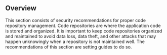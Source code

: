 ## Overview

This section consists of security recommendations for proper code repository management. Code repositories are where the application code is stored and organized. It is important to keep code repositories organized and maintained to avoid data loss, data theft, and other attacks that may happen unknowingly when a repository is not maintained well. The recommendations of this section are setting guides to do so.
